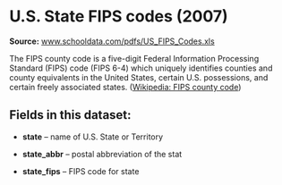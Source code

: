 # U.S. State FIPS codes (2007)

**Source:** www.schooldata.com/pdfs/US_FIPS_Codes.xls

The FIPS county code is a five-digit Federal Information Processing Standard (FIPS) code (FIPS 6-4) which uniquely identifies counties and county equivalents in the United States, certain U.S. possessions, and certain freely associated states. ([Wikipedia: FIPS county code](https://en.wikipedia.org/wiki/FIPS_county_code))



## Fields in this dataset:

+ **state**			    – name of U.S. State or Territory

+ **state_abbr** 			  – postal abbreviation of the stat

+ **state_fips**		– FIPS code for state

